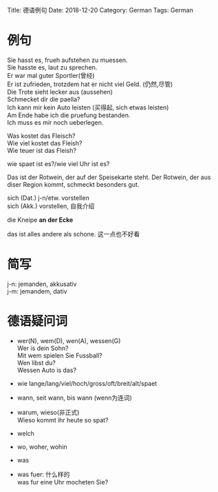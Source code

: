 Title: 德语例句
Date: 2018-12-20
Category: German
Tags: German

# 例句
Sie hasst es, frueh aufstehen zu muessen.  
Sie hasste es, laut zu sprechen.  
Er war mal guter Sportler(曾经)  
Er ist zufrieden, trotzdem hat er nicht viel Geld. (仍然,尽管)  
Die Trote sieht lecker aus (aussehen)  
Schmecket dir die paella?  
Ich kann mir kein Auto leisten (买得起, sich etwas leisten)  
Am Ende habe ich die pruefung bestanden.  
Ich muss es mir noch ueberlegen.

Was kostet das Fleisch?  
Wie viel kostet das Fleish?  
Wie teuer ist das Fleish?

wie spaet ist es?/wie viel Uhr ist es?

Das ist der Rotwein, der auf der Speisekarte steht.
Der Rotwein, der aus diser Region kommt, schmeckt besonders gut.

sich (Dat.) j-n/etw. vorstellen  
sich (Akk.) vorstellen, 自我介绍  

die Kneipe **an der Ecke**

das ist alles andere als schone. 这一点也不好看

# 简写
j-n: jemanden, akkusativ  
j-m: jemandem, dativ

# 德语疑问词
- wer(N), wem(D), wen(A), wessen(G)  
Wer is dein Sohn?  
Mit wem spielen Sie Fussball?  
Wen libst du?  
Wessen Auto is das?  

- wie lange/lang/viel/hoch/gross/oft/breit/alt/spaet  

- wann, seit wann, bis wann (wenn为连词)
- warum, wieso(非正式)  
Wieso kommt ihr heute so spat?

- welch
- wo, woher, wohin
- was
- was fuer: 什么样的  
was fur eine Uhr mocheten Sie?
